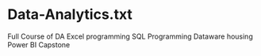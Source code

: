 # Data-Analytics.txt

Full Course of DA
Excel programming 
SQL Programming 
Dataware housing 
Power BI
Capstone 
